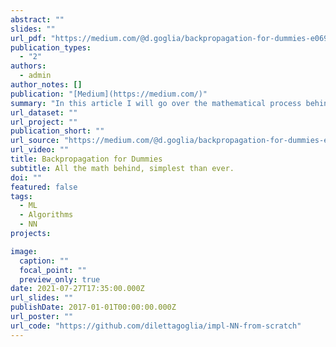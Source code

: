 ```yaml
---
abstract: ""
slides: ""
url_pdf: "https://medium.com/@d.goglia/backpropagation-for-dummies-e069410fa585"
publication_types:
  - "2"
authors:
  - admin
author_notes: []
publication: "[Medium](https://medium.com/)"
summary: "In this article I will go over the mathematical process behind backpropagation algorithm and I will show you all the derivations and computations step by step in the easiest way possible."
url_dataset: ""
url_project: ""
publication_short: ""
url_source: "https://medium.com/@d.goglia/backpropagation-for-dummies-e069410fa585"
url_video: ""
title: Backpropagation for Dummies
subtitle: All the math behind, simplest than ever.
doi: ""
featured: false
tags:
  - ML
  - Algorithms
  - NN
projects:

image:
  caption: ""
  focal_point: ""
  preview_only: true
date: 2021-07-27T17:35:00.000Z
url_slides: ""
publishDate: 2017-01-01T00:00:00.000Z
url_poster: ""
url_code: "https://github.com/dilettagoglia/impl-NN-from-scratch"
---
```

